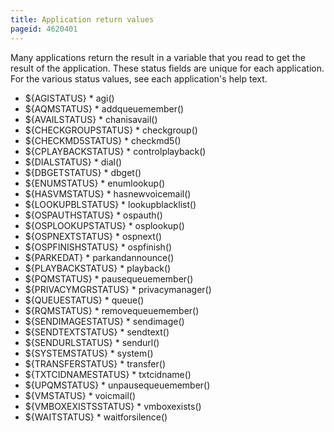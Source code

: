 ```yaml
---
title: Application return values
pageid: 4620401
---
```


Many applications return the result in a variable that you read to get the result of the application. These status fields are unique for each application. For the various status values, see each application's help text. 


* ${AGISTATUS} \* agi()
* ${AQMSTATUS} \* addqueuemember()
* ${AVAILSTATUS} \* chanisavail()
* ${CHECKGROUPSTATUS} \* checkgroup()
* ${CHECKMD5STATUS} \* checkmd5()
* ${CPLAYBACKSTATUS} \* controlplayback()
* ${DIALSTATUS} \* dial()
* ${DBGETSTATUS} \* dbget()
* ${ENUMSTATUS} \* enumlookup()
* ${HASVMSTATUS} \* hasnewvoicemail()
* ${LOOKUPBLSTATUS} \* lookupblacklist()
* ${OSPAUTHSTATUS} \* ospauth()
* ${OSPLOOKUPSTATUS} \* osplookup()
* ${OSPNEXTSTATUS} \* ospnext()
* ${OSPFINISHSTATUS} \* ospfinish()
* ${PARKEDAT} \* parkandannounce()
* ${PLAYBACKSTATUS} \* playback()
* ${PQMSTATUS} \* pausequeuemember()
* ${PRIVACYMGRSTATUS} \* privacymanager()
* ${QUEUESTATUS} \* queue()
* ${RQMSTATUS} \* removequeuemember()
* ${SENDIMAGESTATUS} \* sendimage()
* ${SENDTEXTSTATUS} \* sendtext()
* ${SENDURLSTATUS} \* sendurl()
* ${SYSTEMSTATUS} \* system()
* ${TRANSFERSTATUS} \* transfer()
* ${TXTCIDNAMESTATUS} \* txtcidname()
* ${UPQMSTATUS} \* unpausequeuemember()
* ${VMSTATUS} \* voicmail()
* ${VMBOXEXISTSSTATUS} \* vmboxexists()
* ${WAITSTATUS} \* waitforsilence()


